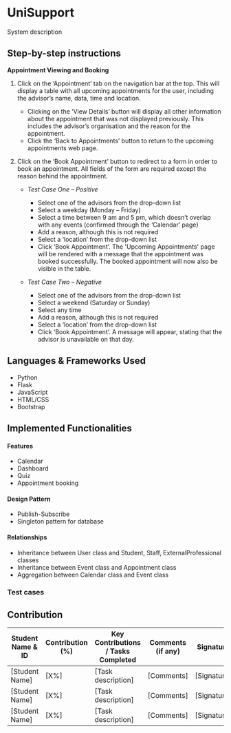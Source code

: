 # UniSupport

System description

## Step-by-step instructions

**Appointment Viewing and Booking**
1.	Click on the ‘Appointment’ tab on the navigation bar at the top. This will display a table with all upcoming appointments for the user, including the advisor’s name, data, time and location.
    - Clicking on the ‘View Details’ button will display all other information about the appointment that was not displayed previously. This includes the advisor’s organisation and the reason for the appointment.
    - Click the ‘Back to Appointments’ button to return to the upcoming appointments web page.
      
2.	Click on the ‘Book Appointment’ button to redirect to a form in order to book an appointment. All fields of the form are required except the reason behind the appointment. 
      - _Test Case One – Positive_
          - Select one of the advisors from the drop-down list
          - Select a weekday (Monday – Friday)
          - Select a time between 9 am and 5 pm, which doesn’t overlap with any events (confirmed through the ‘Calendar’ page)
          - Add a reason, although this is not required
          - Select a ‘location’ from the drop-down list
          - Click ‘Book Appointment’. The 'Upcoming Appointments' page will be rendered with a message that the appointment was booked successfully. The booked appointment will now also be visible in the table.
            
      - _Test Case Two – Negative_
          - Select one of the advisors from the drop-down list
          - Select a weekend (Saturday or Sunday)
          - Select any time
          - Add a reason, although this is not required
          - Select a ‘location’ from the drop-down list
          - Click ‘Book Appointment’. A message will appear, stating that the advisor is unavailable on that day.



## Languages & Frameworks Used

- Python
- Flask
- JavaScript
- HTML/CSS
- Bootstrap

## Implemented Functionalities

#### Features
- Calendar
- Dashboard
- Quiz
- Appointment booking

#### Design Pattern
- Publish-Subscribe
- Singleton pattern for database

#### Relationships
- Inheritance between User class and Student, Staff, ExternalProfessional classes
- Inheritance between Event class and Appointment class
- Aggregation between Calendar class and Event class

### Test cases

## Contribution

| Student Name & ID | Contribution (%) | Key Contributions / Tasks Completed | Comments (if any) | Signature |
|-------------------|------------------|-------------------------------------|-------------------|-----------|
| [Student Name]    | [X%]             | [Task description]                  | [Comments]        | [Signature] |
| [Student Name]    | [X%]             | [Task description]                  | [Comments]        | [Signature] |
| [Student Name]    | [X%]             | [Task description]                  | [Comments]        | [Signature] |
